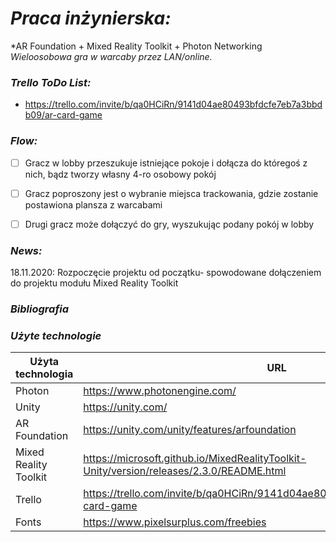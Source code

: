 ﻿# *Praca inżynierska:*
*AR Foundation + Mixed Reality Toolkit + Photon Networking
*Wieloosobowa gra w warcaby przez LAN/online.*

### *Trello ToDo List:*
- https://trello.com/invite/b/qa0HCiRn/9141d04ae80493bfdcfe7eb7a3bbdb09/ar-card-game

### *Flow:*
- [ ] Gracz w lobby przeszukuje istniejące pokoje i dołącza do któregoś z nich, bądz tworzy własny 4-ro osobowy pokój
- [ ] Gracz poproszony jest o wybranie miejsca trackowania, gdzie zostanie postawiona plansza z warcabami
- [ ] Drugi gracz może dołączyć do gry, wyszukując podany pokój w lobby


### *News:*
  18.11.2020:
    Rozpoczęcie projektu od początku- spowodowane dołączeniem do projektu modułu Mixed Reality Toolkit


### *Bibliografia*


### *Użyte technologie*
| Użyta technologia | URL |
| ------ | ------ |
| Photon | https://www.photonengine.com/ |
| Unity | https://unity.com/ |
| AR Foundation | https://unity.com/unity/features/arfoundation |
| Mixed Reality Toolkit | https://microsoft.github.io/MixedRealityToolkit-Unity/version/releases/2.3.0/README.html |
| Trello | https://trello.com/invite/b/qa0HCiRn/9141d04ae80493bfdcfe7eb7a3bbdb09/ar-card-game |
| Fonts | https://www.pixelsurplus.com/freebies |